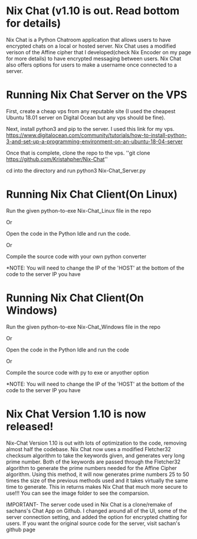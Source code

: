 # Nix Chat (v1.10 is out. Read bottom for details)
Nix Chat is a Python Chatroom application that allows users to have encrypted chats on a local or hosted server. Nix Chat uses a modified verison of the Affine cipher that I developed(check Nix Encoder on my page for more details) to have encrypted messaging between users. Nix Chat also offers options for users to make a username once connected to a server.  


# Running Nix Chat Server on the VPS
First, create a cheap vps from any reputable site (I used the cheapest Ubuntu 18.01 server on Digital Ocean but any vps should be fine).

Next, install python3 and pip to the server. I used this link for my vps. 
https://www.digitalocean.com/community/tutorials/how-to-install-python-3-and-set-up-a-programming-environment-on-an-ubuntu-18-04-server

Once that is complete, clone the repo to the vps. 
''git clone https://github.com/Kristahpher/Nix-Chat''

cd into the directory and run python3 Nix-Chat_Server.py

# Running Nix Chat Client(On Linux)
Run the given python-to-exe Nix-Chat_Linux file in the repo

Or

Open the code in the Python Idle and run the code.

Or

Compile the source code with your own python converter

*NOTE: You will need to change the IP of the 'HOST' at the bottom of the code to the server IP you have

# Running Nix Chat Client(On Windows)
Run the given python-to-exe Nix-Chat_Windows file in the repo 

Or

Open the code in the Python Idle and run the code

Or

Compile the source code with py to exe or anyother option

*NOTE: You will need to change the IP of the 'HOST' at the bottom of the code to the server IP you have

# Nix Chat Version 1.10 is now released!
Nix-Chat Version 1.10 is out with lots of optimization to the code, removing almost half the codebase. Nix Chat now uses a modified Fletcher32 checksum algorithm to take the keywords given, and generates very long prime number. Both of the keywords are passed through the Fletcher32 algorithm to generate the prime numbers needed for the Affine Cipher algorithm. Using this method, it will now generates prime numbers 25 to 50 times the size of the previous methods used and it takes virtually the same time to generate. This in returns makes Nix Chat that much more secure to use!!! You can see the image folder to see the comparsion.


IMPORTANT- The server code used in Nix Chat is a clone/remake of sachans's Chat App on Github. I changed around all of the UI, some of the server connection setting, and added the option for encrypted chatting for users. If you want the original source code for the server, visit sachan's github page
